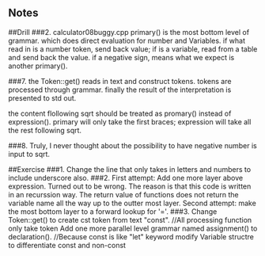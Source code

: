 Notes
---

##Drill
###2.
calculator08buggy.cpp
primary() is the most bottom level of grammar. 
which does direct evaluation for number and Variables. 
if what read in is a number token, send back value;
if is a variable, read from a table and send back the value. 
if a negative sign, means what we expect is another primary().

###7.
the Token::get() reads in text and construct tokens.
tokens are processed through grammar.
finally the result of the interpretation is presented to std out.

the content flollowing sqrt should be treated as promary() instead of expression(). 
primary will only take the first braces;
expression will take all the rest following sqrt.

###8.
Truly, I never thought about the possibility to have negative number is input to sqrt. 

##Exercise
###1. 
Change the line that only takes in letters and numbers to include underscore also.
###2. 
First attempt: Add one more layer above expression. Turned out to be wrong. The reason is that this code is written 
in an recurssion way. The return value of functions does not return the variable name all the way up to the outter most
layer. 
Second attempt: make the most bottom layer to a forward lookup for '='. 
###3.
Change Token::get() to create cst token from text "const".                //All processing function only take token
Add one more parallel level grammar named assignment() to declaration().  //Because const is like "let" keyword
modify Variable structre to differentiate const and non-const


